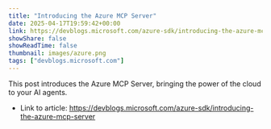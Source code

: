 ```yaml
---
title: "Introducing the Azure MCP Server"
date: 2025-04-17T19:59:42+00:00
link: https://devblogs.microsoft.com/azure-sdk/introducing-the-azure-mcp-server
showShare: false
showReadTime: false
thumbnail: images/azure.png
tags: ["devblogs.microsoft.com"]
---
```

This post introduces the Azure MCP Server, bringing the power of the cloud to your AI agents.

- Link to article: https://devblogs.microsoft.com/azure-sdk/introducing-the-azure-mcp-server